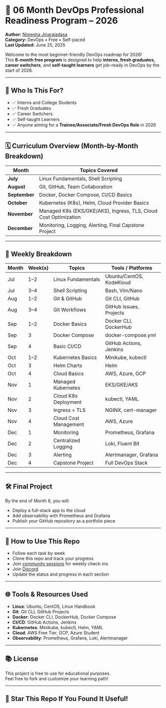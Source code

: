 # 🚀 06 Month DevOps Professional Readiness Program – 2026

**Author:** [Nimesha Jinarajadasa](https://www.linkedin.com/in/nimeshajinarajadasa)  
**Category:** DevOps • Free • Self-paced  
**Last Updated:** June 25, 2025

Welcome to the most beginner-friendly DevOps roadmap for 2026!  
This **6-month free program** is designed to help **interns, fresh graduates, career switchers**, and **self-taught learners** get job-ready in DevOps by the start of 2026.

---

## 🧠 Who Is This For?

- ✅ Interns and College Students  
- ✅ Fresh Graduates  
- ✅ Career Switchers  
- ✅ Self-taught Learners  
- ✅ Anyone aiming for a **Trainee/Associate/Fresh DevOps Role** in 2026

---

## 🗓️ Curriculum Overview (Month-by-Month Breakdown)

| Month | Topics Covered |
|-------|----------------|
| **July** | Linux Fundamentals, Shell Scripting |
| **August** | Git, GitHub, Team Collaboration |
| **September** | Docker, Docker Compose, CI/CD Basics |
| **October** | Kubernetes (K8s), Helm, Cloud Provider Basics |
| **November** | Managed K8s (EKS/GKE/AKS), Ingress, TLS, Cloud Cost Optimization |
| **December** | Monitoring, Logging, Alerting, Final Capstone Project |

---

## 📅 Weekly Breakdown

| Month | Week(s) | Topics | Tools / Platforms |
|-------|---------|--------|-------------------|
| Jul | 1–2 | Linux Fundamentals | Ubuntu/CentOS, KodeKloud |
| Jul | 3–4 | Shell Scripting | Bash, Vim/Nano |
| Aug | 1–2 | Git & GitHub | Git CLI, GitHub |
| Aug | 3–4 | Git Workflows | GitHub Issues, Projects |
| Sep | 1–2 | Docker Basics | Docker CLI, DockerHub |
| Sep | 3 | Docker Compose | docker-compose.yml |
| Sep | 4 | Basic CI/CD | GitHub Actions, Jenkins |
| Oct | 1–2 | Kubernetes Basics | Minikube, kubectl |
| Oct | 3 | Helm Charts | Helm |
| Oct | 4 | Cloud Basics | AWS, Azure, GCP |
| Nov | 1 | Managed Kubernetes | EKS/GKE/AKS |
| Nov | 2 | Cloud K8s Deployment | kubectl, YAML |
| Nov | 3 | Ingress + TLS | NGINX, cert-manager |
| Nov | 4 | Cloud Cost Management | AWS, Azure |
| Dec | 1 | Monitoring | Prometheus, Grafana |
| Dec | 2 | Centralized Logging | Loki, Fluent Bit |
| Dec | 3 | Alerting | Alertmanager, Grafana |
| Dec | 4 | Capstone Project | Full DevOps Stack |

---

## 🛠️ Final Project

By the end of Month 6, you will:
- Deploy a full-stack app to the cloud
- Add observability with Prometheus and Grafana
- Publish your GitHub repository as a portfolio piece

---

## 🧩 How to Use This Repo

- Follow each task by week
- Clone this repo and track your progress
- Join [community sessions](https://youtube.com/@learnwithnimesha) for weekly check-ins
-  Join [Discord](https://discord.gg/4J6pgj4H6A)
- Update the status and progress in each section

---

## 🌐 Tools & Resources Used

- **Linux**: Ubuntu, CentOS, Linux Handbook  
- **Git**: Git CLI, GitHub Projects  
- **Docker**: Docker CLI, DockerHub, Docker Compose  
- **CI/CD**: GitHub Actions, Jenkins  
- **Kubernetes**: Minikube, kubectl, Helm, YAML  
- **Cloud**: AWS Free Tier, GCP, Azure Student  
- **Observability**: Prometheus, Grafana, Loki, Alertmanager

---

## 📚 License

This project is free to use for educational purposes.  
Feel free to fork and customize your learning path!

---

## 🌟 Star This Repo If You Found It Useful!

